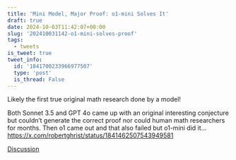 ```yaml
---
title: 'Mini Model, Major Proof: o1-mini Solves It'
draft: true
date: 2024-10-03T11:42:07+00:00
slug: '202410031142-o1-mini-solves-proof'
tags:
  - tweets
is_tweet: true
tweet_info:
  id: '1841700233966977507'
  type: 'post'
  is_thread: False
---
```




Likely the first true original math research done by a model!

Both Sonnet 3.5 and GPT 4o came up with an original interesting conjecture but couldn’t generate the correct proof nor could human math researchers for months. Then o1 came out and that also failed but o1-mini did it… <https://x.com/robertghrist/status/1841462507543949581>

[Discussion](https://x.com/sytelus/status/1841700233966977507)

